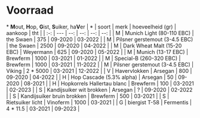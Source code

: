 # Voorraad
\* **M**out, **H**op, **G**ist, **S**uiker, ha**V**er
| \* | soort | merk | hoeveelheid (gr) | aankoop | tht |
| :-: | ---   | --:  | --: | --: | --: |
| M | Munich Light (80-110 EBC) | the Swaen | 375 | 09-2020 | 03-2022 |
| M | Pilsner gerstemout (3-4.5 EBC) | the Swaen | 2500 | 09-2020 | 04-2022 |
| M | Dark Wheat Malt (15-20 EBC) | Weyermann | 625 | 09-2020 | 05-2022 |
| M | Munich (13-17 EBC) | Brewferm | 1000 | 03-2021 | 01-2022 |
| M | Special-B (260-320 EBC) | Brewferm | 1000 | 03-2021 | 11-2022 |
| M | Pilsner gerstemout (3-4.5 EBC) | Viking | 2 * 5000 | 03-2021 | 12-2022 |
| V | Havervlokken | Arsegan | 800 | 09-2020 | 04-2022 |
| H | Hop Cascade (5.3% alpha) | Arsegan | 50 | 09-2020 | 08-2021 |
| H | Hopkorrels Hallertau blanc | Brewferm | 100 | 03-2021 | 02-2023 |
| S | Kandijsuiker wit brokken | Arsegan | ? | 09-2020 | 02-2022 |
| S | Kandijsuiker bruin brokken | Brewferm | 500 | 03-2021 |
| S | Rietsuiker licht | Vinoferm | 1000 | 03-2021 |
| G | biergist T-58 | Fermentis | 4 * 11.5 | 03-2021 | 09-2023 |
